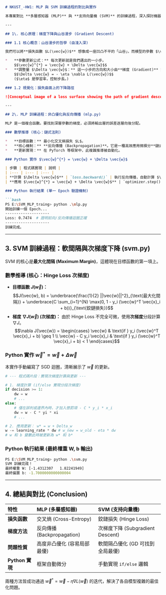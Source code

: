 ````markdown
# NKUST_-HW1: MLP 與 SVM 訓練過程的對比與實作

本專案對比 **多層感知器 (MLP)** 與 **支持向量機 (SVM)** 的訓練過程，深入探討機器學習中的**梯度下降 (Gradient Descent)** 最佳化原理。

---

## 1\. 核心原理：梯度下降與山谷漫步 (Gradient Descent)

### 1.1 核心概念：山谷漫步的哲學 (由淺入深)

我們可以將**損失函數 $L(\vec{w})$** 想像成一座凹凸不平的「山谷」，而模型的參數 $\vec{w}$ 則是我們在山谷中的**位置**。訓練的目標就是找到山谷的**最低點** (即最小化 $L(\vec{w})$)。

*   **參數更新公式：** 每次更新就是我們邁出的一小步。
    $$\vec{w}^{*} = \vec{w} + \Delta \vec{w}$$
*   **調整量 $\Delta \vec{w}$：** 這一小步的方向和大小由**梯度 (Gradient)** 決定。梯度 $\nabla L(\vec{w})$ 指向山坡最陡峭的**上升**方向，因此我們必須朝著它的**反方向**走。
    $$\Delta \vec{w} = - \eta \nabla L(\vec{w})$$
    ($\eta$ 是學習率，控制步長。)

### 1.2 視覺化：損失曲面上的下降路徑

![Conceptual image of a loss surface showing the path of gradient descent from a high point down to a minimum.](https://i.imgur.com/G5iT1C5.png)

---

## 2\. MLP 訓練過程：非凸優化與反向傳播 (mlp.py)

MLP 是一個複合函數。要找到深層參數的梯度，必須將輸出層的誤差逐層向後分配。

### 數學推導 (核心：鏈式法則)

*   **目標函數：** 最小化交叉熵損失 $L$。
*   **核心機制：** **反向傳播 (Backpropagation)**。它是一種高效應用微積分**鏈式法則**的演算法，將 $\nabla L$ 倒推回每一層權重 $\vec{W}^{[l]}$。
*   **更新實現：** 在 PyTorch 等框架中，此複雜推導被自動化。

### Python 實作 $\vec{w}^{*} = \vec{w} + \Delta \vec{w}$

| 步驟 | 程式碼實現 | 說明 |
| :--- | :--- | :--- |
| **計算 $\Delta \vec{w}$** | `loss.backward()` | 執行反向傳播，自動計算 $\nabla L$ (即 $-\Delta \vec{w}/\eta$)。 |
| **應用 $\vec{w}^{*} = \vec{w} + \Delta \vec{w}$** | `optimizer.step()` | 讀取梯度，並根據優化器公式（例如 Adam）更新 $\vec{w}$ 的值。**此行即是公式的實現。** |

### Python 執行結果 (單一 Epoch 驗證機制)

```bash
PS E:\SVM_MLP_traing> python .\mlp.py
開始訓練一個 Epoch...
--------------------
Loss: 0.7474  # 證明前向/反向傳播迴圈正確
--------------------
訓練完成。
````

-----

## 3\. SVM 訓練過程：軟間隔與次梯度下降 (svm.py)

SVM 的核心是**最大化間隔 (Maximum Margin)**，這體現在目標函數的第一項上。

### 數學推導 (核心：Hinge Loss 次梯度)

  * **目標函數 $J(\vec{w})$：**
    $$J(\vec{w}, b) = \underbrace{\frac{1}{2} ||\vec{w}||^2}_{\text{最大化間隔}} + \underbrace{C \sum_{i=1}^{N} \max(0, 1 - y_i (\vec{w}^T \vec{x}_i + b))}_{\text{鉸鏈損失}}$$
  * **梯度 $\nabla J(\vec{w})$ (次梯度)：** 由於 Hinge Loss 不完全可微，使用**次梯度**分段計算 $\nabla J$。
    $$\nabla J(\vec{w}) = \begin{cases} \vec{w} & \text{if } y_i (\vec{w}^T \vec{x}_i + b) \geq 1 \\ \vec{w} - C y_i \vec{x}_i & \text{if } y_i (\vec{w}^T \vec{x}_i + b) < 1 \end{cases}$$

### Python 實作 $\vec{w}^{*} = \vec{w} + \Delta \vec{w}$

本實作手動編寫了 SGD 迴圈，清晰展示了 $\vec{w}$ 的更新。

```python
# --- 程式碼片段：實現次梯度計算與更新 ---

# 1. 梯度計算 (if/else 實現分段次梯度)
if decision >= 1:
    dw = w       
    # ...
else:
    # 僅在誤判或邊界內時，才加入懲罰項 - C * y_i * x_i
    dw = w - C * yi * xi 
    # ...

# 2. 應用更新： w* = w + Delta_w
w -= learning_rate * dw # w_new = w_old - eta * dw
# w 和 b 變數此時被更新為 w* 和 b*
```

### Python 執行結果 (最終權重 W, b 輸出)

```bash
PS E:\SVM_MLP_traing> python .\svm.py
SVM 訓練完成！
最終權重 W: [-1.4312307   1.82241949]  
最終偏置 b: -1.7000000000000004
```

-----

## 4\. 總結與對比 (Conclusion)

| 特性 | MLP (多層感知器) | SVM (支持向量機) |
| :--- | :--- | :--- |
| **損失函數** | 交叉熵 (Cross-Entropy) | 鉸鏈損失 (Hinge Loss) |
| **梯度方法** | 反向傳播 (Backpropagation) | 次梯度下降 (Subgradient Descent) |
| **問題性質** | 高度非凸優化 (容易局部最優) | 軟間隔凸優化 (GD 可找到全局最優) |
| **Python 實現** | 框架自動微分 | 手動實現 `if/else` 邏輯 |

兩種方法皆成功通過 $\vec{w}^{*} = \vec{w} - \eta \nabla L(\vec{w})$ 的迭代，解決了各自模型複雜的最佳化問題。

```
```
